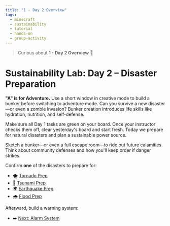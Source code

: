 ```yaml
---
title: "1 - Day 2 Overview"
tags:
  - minecraft
  - sustainability
  - tutorial
  - hands-on
  - group-activity
---
```


> Curious about **1 - Day 2 Overview** 🚀

# Sustainability Lab: Day 2 – Disaster Preparation

**"A" is for Adventure.** Use a short window in creative mode to build a bunker before switching to adventure mode. Can you survive a new disaster—or even a zombie invasion? Bunker creation introduces life skills like hydration, nutrition, and self-defense.

Make sure all Day 1 tasks are green on your board. Once your instructor checks them off, clear yesterday's board and start fresh. Today we prepare for natural disasters and plan a sustainable power source.

Sketch a bunker—or even a full escape room—to ride out future calamities. Think about community defenses and how you'll keep order if danger strikes.

Confirm **one** of the disasters to prepare for:

- 🌪️ [Tornado Prep](/sustainability_lab/Day-2/01_tornado)
- 🌊 [Tsunami Prep](/sustainability_lab/Day-2/02_tsunami)
- 🌍 [Earthquake Prep](/sustainability_lab/Day-2/03_earthquake)
- 🌧️ [Flood Prep](/sustainability_lab/Day-2/04_flood)

Afterward, build a warning system:

- ➡️ [Next: Alarm System](/sustainability_lab/Day-2/05_alarm_system)
